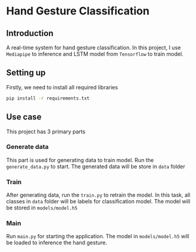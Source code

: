 # Hand Gesture Classification

## Introduction

A real-time system for hand gesture classification. In this project, I use `Mediapipe` to inference and LSTM model from `Tensorflow` to train model.

## Setting up

Firstly, we need to install all required libraries

``` bash
pip install -r requirements.txt
```

## Use case

This project has 3 primary parts

### Generate data

This part is used for generating data to train model. Run the `generate_data.py` to start. The generated data will be store in `data` folder

### Train

After generating data, run the `train.py` to retrain the model. In this task, all classes in `data` folder will be labels for classification model. The model will be stored in `models/model.h5`

### Main

Run `main.py` for starting the application. The model in `models/model.h5` will be loaded to inference the hand gesture.
